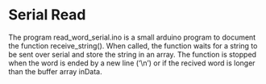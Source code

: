 Serial Read
==============

The program read_word_serial.ino is a small arduino program to document the function receive_string(). When called, the function waits for a string to be sent over serial and store the string in an array. The function is stopped when the word is ended by a new line (‘\n’) or if the recived word is longer than the buffer array inData.
